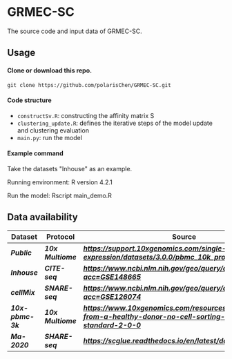 # GRMEC-SC
The source code and input data of GRMEC-SC.

## Usage
#### Clone or download this repo.
```
git clone https://github.com/polarisChen/GRMEC-SC.git
```

#### Code structure
- ```constructSv.R```: constructing the affinity matrix S
- ```clustering_update.R```: defines the iterative steps of the model update and clustering evaluation
- ```main.py```: run the model


#### Example command
Take the datasets "Inhouse" as an example.

Running environment: R version 4.2.1

Run the model: Rscript main_demo.R


## Data availability
|  Dataset              | Protocol   | Source |
| --------------------------- | ----------------------- | ----------------------- |
| ***Public***             | ***10x Multiome***      | ***https://support.10xgenomics.com/single-cell-gene-expression/datasets/3.0.0/pbmc_10k_protein_v3*** |
| ***Inhouse***          | ***CITE-seq***      | ***https://www.ncbi.nlm.nih.gov/geo/query/acc.cgi?acc=GSE148665***     |
| ***cellMix***              | ***SNARE-seq***           | ***https://www.ncbi.nlm.nih.gov/geo/query/acc.cgi?acc=GSE126074*** |
| ***10x-pbmc-3k***             | ***10x Multiome*** | ***https://www.10xgenomics.com/resources/datasets/pbmc-from-a-healthy-donor-no-cell-sorting-3-k-1-standard-2-0-0***        |
| ***Ma-2020***             | ***SHARE-seq*** | ***https://scglue.readthedocs.io/en/latest/data.html***        |
